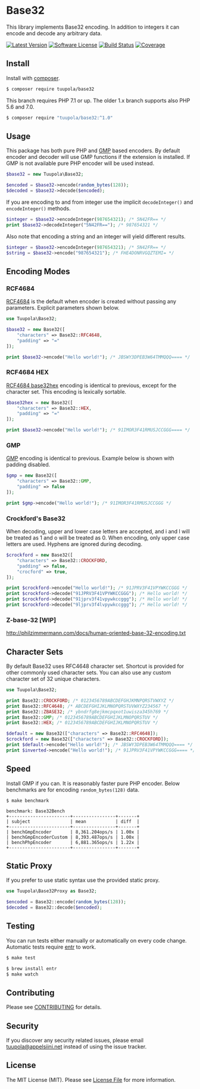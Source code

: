 # Base32

This library implements Base32 encoding. In addition to integers it can encode and decode any arbitrary data.

[![Latest Version](https://img.shields.io/packagist/v/tuupola/base32.svg?style=flat-square)](https://packagist.org/packages/tuupola/base32)
[![Software License](https://img.shields.io/badge/license-MIT-brightgreen.svg?style=flat-square)](LICENSE.md)
[![Build Status](https://img.shields.io/travis/tuupola/base32/master.svg?style=flat-square)](https://travis-ci.org/tuupola/base32)
[![Coverage](https://img.shields.io/codecov/c/github/tuupola/base32.svg?style=flat-square)](https://codecov.io/github/tuupola/base32)

## Install

Install with [composer](https://getcomposer.org/).

``` bash
$ composer require tuupola/base32
```

This branch requires PHP 7.1 or up. The older 1.x branch supports also PHP 5.6 and 7.0.

``` bash
$ composer require "tuupola/base32:^1.0"
```

## Usage

This package has both pure PHP and [GMP](http://php.net/manual/en/ref.gmp.php) based encoders. By default encoder and decoder will use GMP functions if the extension is installed. If GMP is not available pure PHP encoder will be used instead.

``` php
$base32 = new Tuupola\Base32;

$encoded = $base32->encode(random_bytes(128));
$decoded = $base32->decode($encoded);
```

If you are encoding to and from integer use the implicit `decodeInteger()` and `encodeInteger()` methods.

``` php
$integer = $base32->encodeInteger(987654321); /* 5N42FR== */
print $base32->decodeInteger("5N42FR=="); /* 987654321 */
```

Also note that encoding a string and an integer will yield different results.

``` php
$integer = $base32->encodeInteger(987654321); /* 5N42FR== */
$string = $base32->encode("987654321"); /* FHE4DONRVGQZTEMI= */
```

## Encoding Modes
### RCF4684
[RCF4684](https://tools.ietf.org/html/rfc4648) is the default when encoder is created without passing any parameters. Explicit parameters shown below.

```php
use Tuupola\Base32;

$base32 = new Base32([
    "characters" => Base32::RFC4648,
    "padding" => "="
]);

print $base32->encode("Hello world!"); /* JBSWY3DPEB3W64TMMQQQ==== */
```

### RCF4684 HEX
[RCF4684 base32hex](https://tools.ietf.org/html/rfc4648) encoding is identical to previous, except for the character set. This encoding is lexically sortable.

```php
$base32hex = new Base32([
    "characters" => Base32::HEX,
    "padding" => "="
]);

print $base32->encode("Hello world!"); /* 91IMOR3F41RMUSJCCGGG==== */
```

### GMP
[GMP](http://php.net/manual/en/book.gmp.php) encoding is identical to previous. Example below is shown with padding disabled.

```php
$gmp = new Base32([
    "characters" => Base32::GMP,
    "padding" => false
]);

print $gmp->encode("Hello world!"); /* 91IMOR3F41RMUSJCCGGG */
```

### Crockford's Base32

When decoding, upper and lower case letters are accepted, and i and l will be treated as 1 and o will be treated as 0. When encoding, only upper case letters are used. Hyphens are ignored during decoding.

```php
$crockford = new Base32([
    "characters" => Base32::CROCKFORD,
    "padding" => false,
    "crocford" => true,
]);

print $crockford->encode("Hello world!"); /* 91JPRV3F41VPYWKCCGGG */
print $crockford->decode("91JPRV3F41VPYWKCCGGG"); /* Hello world! */
print $crockford->decode("91jprv3f41vpywkccggg"); /* Hello world! */
print $crockford->decode("9ljprv3f4lvpywkccggg"); /* Hello world! */
```

### Z-base-32 [WIP]
http://philzimmermann.com/docs/human-oriented-base-32-encoding.txt

## Character Sets

By default Base32 uses RFC4648 character set. Shortcut is provided for other commonly used character sets. You can also use any custom character set of 32 unique characters.

```php
use Tuupola\Base32;

print Base32::CROCKFORD; /* 0123456789ABCDEFGHJKMNPQRSTVWXYZ */
print Base32::RFC4648; /* ABCDEFGHIJKLMNOPQRSTUVWXYZ234567 */
print Base32::ZBASE32; /* ybndrfg8ejkmcpqxot1uwisza345h769 */
print Base32::GMP; /* 0123456789ABCDEFGHIJKLMNOPQRSTUV */
print Base32::HEX; /* 0123456789ABCDEFGHIJKLMNOPQRSTUV */

$default = new Base32(["characters" => Base32::RFC4648]);
$crockford = new Base32(["characters" => Base32::CROCKFORD]);
print $default->encode("Hello world!"); /* JBSWY3DPEB3W64TMMQQQ==== */
print $inverted->encode("Hello world!"); /* 91JPRV3F41VPYWKCCGGG==== */
```

## Speed

Install GMP if you can. It is reasonably faster pure PHP encoder. Below benchmarks are for encoding `random_bytes(128)` data.

```
$ make benchmark

benchmark: Base32Bench
+-----------------------+----------------+-------+
| subject               | mean           | diff  |
+-----------------------+----------------+-------+
| benchGmpEncoder       | 8,361.204ops/s | 1.00x |
| benchGmpEncoderCustom | 8,393.487ops/s | 1.00x |
| benchPhpEncoder       | 6,881.365ops/s | 1.22x |
+-----------------------+----------------+-------+
```

## Static Proxy

If you prefer to use static syntax use the provided static proxy.

``` php
use Tuupola\Base32Proxy as Base32;

$encoded = Base32::encode(random_bytes(128));
$decoded = Base32::decode($encoded);
```

## Testing

You can run tests either manually or automatically on every code change. Automatic tests require [entr](http://entrproject.org/) to work.

``` bash
$ make test
```

``` bash
$ brew install entr
$ make watch
```

## Contributing

Please see [CONTRIBUTING](CONTRIBUTING.md) for details.

## Security

If you discover any security related issues, please email tuupola@appelsiini.net instead of using the issue tracker.

## License

The MIT License (MIT). Please see [License File](LICENSE.md) for more information.
